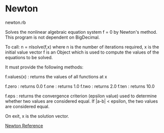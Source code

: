 # Newton

newton.rb

Solves the nonlinear algebraic equation system f = 0 by Newton's method. This
program is not dependent on BigDecimal.

To call:
      n = nlsolve(f,x)
    where n is the number of iterations required,
          x is the initial value vector
          f is an Object which is used to compute the values of the equations to be solved.

It must provide the following methods:

f.values(x)
:   returns the values of all functions at x

f.zero
:   returns 0.0
f.one
:   returns 1.0
f.two
:   returns 2.0
f.ten
:   returns 10.0

f.eps
:   returns the convergence criterion (epsilon value) used to determine
    whether two values are considered equal. If |a-b| < epsilon, the two
    values are considered equal.


On exit, x is the solution vector.

[Newton Reference](https://ruby-doc.org/stdlib-2.6/libdoc/bigdecimal/rdoc/Newton.html)
